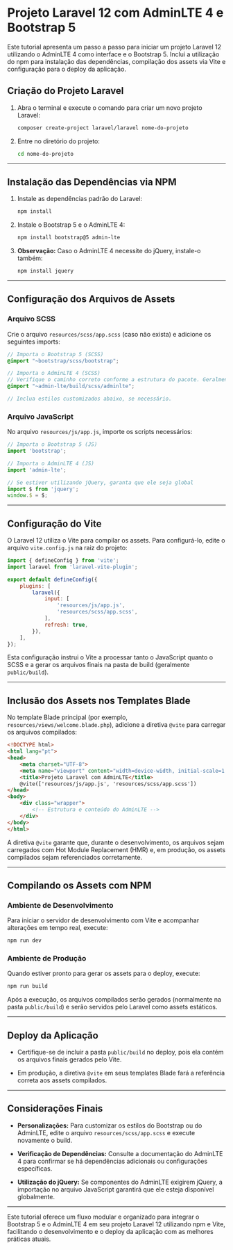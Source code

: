 # Projeto Laravel 12 com AdminLTE 4 e Bootstrap 5

Este tutorial apresenta um passo a passo para iniciar um projeto Laravel 12 utilizando o AdminLTE 4 como interface e o Bootstrap 5. Inclui a utilização do npm para instalação das dependências, compilação dos assets via Vite e configuração para o deploy da aplicação.


## Criação do Projeto Laravel

1.  Abra o terminal e execute o comando para criar um novo projeto Laravel:
    
    ```bash
    composer create-project laravel/laravel nome-do-projeto
    
    ```
    
2.  Entre no diretório do projeto:
    
    ```bash
    cd nome-do-projeto
    
    ```
    

----------

## Instalação das Dependências via NPM

1.  Instale as dependências padrão do Laravel:
    
    ```bash
    npm install
    
    ```
    
2.  Instale o Bootstrap 5 e o AdminLTE 4:
    
    ```bash
    npm install bootstrap@5 admin-lte
    
    ```
    
3.  **Observação:** Caso o AdminLTE 4 necessite do jQuery, instale-o também:
    
    ```bash
    npm install jquery
    
    ```
    

----------

## Configuração dos Arquivos de Assets

### Arquivo SCSS

Crie o arquivo `resources/scss/app.scss` (caso não exista) e adicione os seguintes imports:

```scss
// Importa o Bootstrap 5 (SCSS)
@import "~bootstrap/scss/bootstrap";

// Importa o AdminLTE 4 (SCSS)
// Verifique o caminho correto conforme a estrutura do pacote. Geralmente é:
@import "~admin-lte/build/scss/adminlte";

// Inclua estilos customizados abaixo, se necessário.

```

### Arquivo JavaScript

No arquivo `resources/js/app.js`, importe os scripts necessários:

```javascript
// Importa o Bootstrap 5 (JS)
import 'bootstrap';

// Importa o AdminLTE 4 (JS)
import 'admin-lte';

// Se estiver utilizando jQuery, garanta que ele seja global
import $ from 'jquery';
window.$ = $;

```

----------

## Configuração do Vite

O Laravel 12 utiliza o Vite para compilar os assets. Para configurá-lo, edite o arquivo `vite.config.js` na raiz do projeto:

```javascript
import { defineConfig } from 'vite';
import laravel from 'laravel-vite-plugin';

export default defineConfig({
    plugins: [
        laravel({
            input: [
                'resources/js/app.js',
                'resources/scss/app.scss',
            ],
            refresh: true,
        }),
    ],
});

```

Esta configuração instrui o Vite a processar tanto o JavaScript quanto o SCSS e a gerar os arquivos finais na pasta de build (geralmente `public/build`).

----------

## Inclusão dos Assets nos Templates Blade

No template Blade principal (por exemplo, `resources/views/welcome.blade.php`), adicione a diretiva `@vite` para carregar os arquivos compilados:

```html
<!DOCTYPE html>
<html lang="pt">
<head>
    <meta charset="UTF-8">
    <meta name="viewport" content="width=device-width, initial-scale=1.0">
    <title>Projeto Laravel com AdminLTE</title>
    @vite(['resources/js/app.js', 'resources/scss/app.scss'])
</head>
<body>
    <div class="wrapper">
        <!-- Estrutura e conteúdo do AdminLTE -->
    </div>
</body>
</html>

```

A diretiva `@vite` garante que, durante o desenvolvimento, os arquivos sejam carregados com Hot Module Replacement (HMR) e, em produção, os assets compilados sejam referenciados corretamente.

----------

## Compilando os Assets com NPM

### Ambiente de Desenvolvimento

Para iniciar o servidor de desenvolvimento com Vite e acompanhar alterações em tempo real, execute:

```bash
npm run dev

```

### Ambiente de Produção

Quando estiver pronto para gerar os assets para o deploy, execute:

```bash
npm run build

```

Após a execução, os arquivos compilados serão gerados (normalmente na pasta `public/build`) e serão servidos pelo Laravel como assets estáticos.

----------

## Deploy da Aplicação

-   Certifique-se de incluir a pasta `public/build` no deploy, pois ela contém os arquivos finais gerados pelo Vite.
    
-   Em produção, a diretiva `@vite` em seus templates Blade fará a referência correta aos assets compilados.
    

----------

## Considerações Finais

-   **Personalizações:** Para customizar os estilos do Bootstrap ou do AdminLTE, edite o arquivo `resources/scss/app.scss` e execute novamente o build.
    
-   **Verificação de Dependências:** Consulte a documentação do AdminLTE 4 para confirmar se há dependências adicionais ou configurações específicas.
    
-   **Utilização do jQuery:** Se componentes do AdminLTE exigirem jQuery, a importação no arquivo JavaScript garantirá que ele esteja disponível globalmente.
    

----------

Este tutorial oferece um fluxo modular e organizado para integrar o Bootstrap 5 e o AdminLTE 4 em seu projeto Laravel 12 utilizando npm e Vite, facilitando o desenvolvimento e o deploy da aplicação com as melhores práticas atuais.
